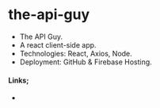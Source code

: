 
# the-api-guy

- The API Guy.
- A react client-side app.
- Technologies: React, Axios, Node.
- Deployment: GitHub & Firebase Hosting.

#### Links; 

- [Live Site]: https://the-api-guy.web.app/
